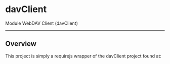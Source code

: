 # davClient

Module WebDAV Client (davClient)

---

## Overview

This project is simply a requirejs wrapper of the davClient project found at:
